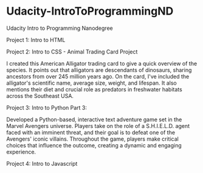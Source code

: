 # Udacity-IntroToProgrammingND
Udacity Intro to Programming Nanodegree

Project 1: Intro to HTML

Project 2: Intro to CSS - Animal Trading Card Project

I created this American Alligator trading card to give a quick overview of the species. It points out that alligators are descendants of dinosaurs, sharing ancestors from over 245 million years ago. On the card, I've included the alligator's scientific name, average size, weight, and lifespan. It also mentions their diet and crucial role as predators in freshwater habitats across the Southeast USA.

Project 3: Intro to Python Part 3:

Developed a Python-based, interactive text adventure game set in the Marvel Avengers universe. Players take on the role of a S.H.I.E.L.D. agent faced with an imminent threat, and their goal is to defeat one of the Avengers' iconic villains. Throughout the game, players make critical choices that influence the outcome, creating a dynamic and engaging experience.

Project 4: Intro to Javascript
